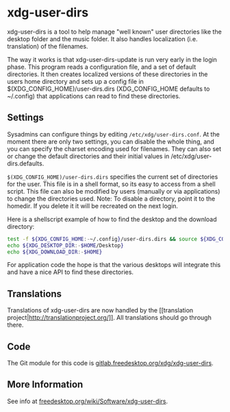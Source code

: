 # xdg-user-dirs

xdg-user-dirs is a tool to help manage "well known" user directories  like the desktop folder and the music folder.
It also handles localization (i.e.  translation) of the filenames.

The way it works is that xdg-user-dirs-update is run very early in the login  phase. This program reads a configuration file,
and a set of default  directories. It then creates localized versions of these directories in the users home directory and
sets up a config file in $(XDG_CONFIG_HOME)/user-dirs.dirs (XDG_CONFIG_HOME defaults to ~/.config) that applications can read
to find these  directories.


## Settings

Sysadmins can configure things by editing `/etc/xdg/user-dirs.conf`.
At the moment there are only two settings, you can disable the whole thing, and you can specify the  charset encoding used for filenames.
They can also set or change the default directories and their initial values in /etc/xdg/user-dirs.defaults.

`$(XDG_CONFIG_HOME)/user-dirs.dirs` specifies the current set of directories for the user. This file is in a shell format, so its easy
to access from a shell script. This file can also be modified by users (manually or via applications) to change the directories used.
Note: To disable a directory, point it to the homedir. If you delete it it will be recreated on the next login.

Here is a shellscript example of how to find the desktop and the download directory:
```bash
test -f ${XDG_CONFIG_HOME:-~/.config}/user-dirs.dirs && source ${XDG_CONFIG_HOME:-~/.config}/user-dirs.dirs
echo ${XDG_DESKTOP_DIR:-$HOME/Desktop}
echo ${XDG_DOWNLOAD_DIR:-$HOME}
```

For application code the hope is that the various desktops will integrate this and have a nice API to find these directories.


## Translations

Translations of xdg-user-dirs are now handled by the [[translation project|http://translationproject.org/]].
All translations should go through there.

## Code

The Git module for this code is [gitlab.freedesktop.org/xdg/xdg-user-dirs](https://gitlab.freedesktop.org/xdg/xdg-user-dirs).

## More Information

See info at [freedesktop.org/wiki/Software/xdg-user-dirs](https://freedesktop.org/wiki/Software/xdg-user-dirs).
